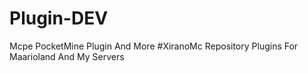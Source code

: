 # Plugin-DEV
Mcpe PocketMine Plugin And More
#XiranoMc Repository
Plugins For Maarioland And My Servers
